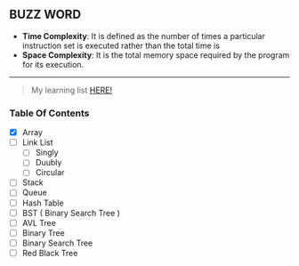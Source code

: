 ## BUZZ WORD
- **Time Complexity**: It is defined as the number of times a particular instruction set is executed rather than the total time is
- **Space Complexity**: It is the total memory space required by the program for its execution.
----------------
> My learning list [HERE!](https://www.geeksforgeeks.org/data-structures/)
### Table Of Contents
- [x] Array
- [ ] Link List
  - [ ] Singly
  - [ ] Duubly
  - [ ] Circular
- [ ] Stack
- [ ] Queue
- [ ] Hash Table
- [ ] BST ( Binary Search Tree )
- [ ] AVL Tree
- [ ] Binary Tree
- [ ] Binary Search Tree
- [ ] Red Black Tree
